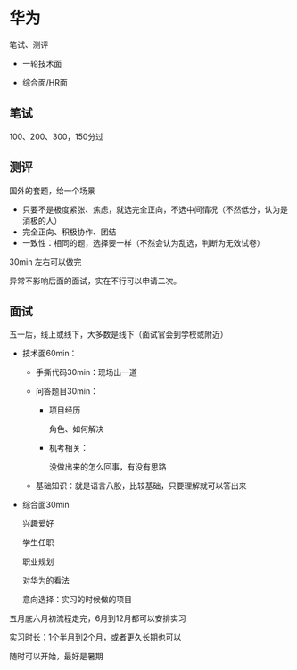 # 华为

笔试、测评

- 一轮技术面

- 综合面/HR面

## 笔试

100、200、300，150分过

## 测评

国外的套题，给一个场景

- 只要不是极度紧张、焦虑，就选完全正向，不选中间情况（不然低分，认为是消极的人）
- 完全正向、积极协作、团结
- 一致性：相同的题，选择要一样（不然会认为乱选，判断为无效试卷）

30min 左右可以做完

异常不影响后面的面试，实在不行可以申请二次。

## 面试

五一后，线上或线下，大多数是线下（面试官会到学校或附近）

- 技术面60min：

  - 手撕代码30min：现场出一道

  - 问答题目30min：

    - 项目经历

      角色、如何解决

    - 机考相关：

      没做出来的怎么回事，有没有思路

  - 基础知识：就是语言八股，比较基础，只要理解就可以答出来

- 综合面30min

  兴趣爱好

  学生任职

  职业规划

  对华为的看法

  意向选择：实习的时候做的项目

五月底六月初流程走完，6月到12月都可以安排实习

实习时长：1个半月到2个月，或者更久长期也可以

随时可以开始，最好是暑期

